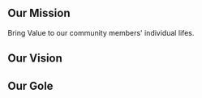 ## Our Mission
Bring Value to our community members' individual lifes.

## Our Vision

## Our Gole



